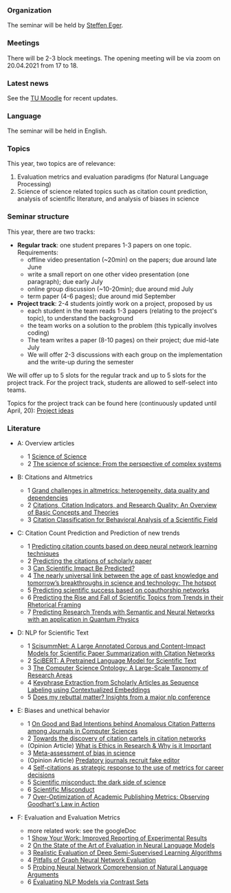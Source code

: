 ### Organization

The seminar will be held by [Steffen Eger](https://steffeneger.github.io/).

### Meetings
There will be 2-3 block meetings. The opening meeting will be via zoom on 20.04.2021 from 17 to 18.

### Latest news

See the [TU Moodle](https://moodle.informatik.tu-darmstadt.de/course/view.php?id=1043) for recent updates.

### Language
The seminar will be held in English.

### Topics

This year, two topics are of relevance:

   1. Evaluation metrics and evaluation paradigms (for Natural Language Processing)
   2. Science of science related topics such as citation count prediction, analysis of scientific literature, and analysis of biases in science

### Seminar structure

This year, there are two tracks:

  * **Regular track**: one student prepares 1-3 papers on one topic. Requirements:
       - offline video presentation (~20min) on the papers; due around late June
       - write a small report on one other video presentation (one paragraph); due early July
       - online group discussion (~10-20min); due around mid July
       - term paper (4-6 pages); due around mid September
  * **Project track**: 2-4 students jointly work on a project, proposed by us
       - each student in the team reads 1-3 papers (relating to the project's topic), to understand the background
       - the team works on a solution to the problem (this typically involves coding)
       - The team writes a paper (8-10 pages) on their project; due mid-late July
       - We will offer 2-3 discussions with each group on the implementation and the write-up during the semester

We will offer up to 5 slots for the regular track and up to 5 slots for the project track. For the project track, students are allowed to self-select into teams. 

Topics for the project track can be found here (continuously updated until April, 20): [Project ideas](https://docs.google.com/document/d/15EBPnYrz20CEF1a72MzvC0rvgmNLl8iBM5rOPiBQ_p4/edit?usp=sharing)


### Literature

* A: Overview articles
   - 1 [Science of Science](https://www.barabasilab.com/publications/science-of-science)
   - 2 [The science of science: From the perspective of complex systems](https://www.sciencedirect.com/science/article/pii/S0370157317303289) 
 
* B: Citations and Altmetrics 
   - 1 [Grand challenges in altmetrics: heterogeneity, data quality and dependencies
](https://link.springer.com/article/10.1007/s11192-016-1910-9)
   - 2 [Citations, Citation Indicators, and Research Quality: An Overview of Basic Concepts and Theories](https://journals.sagepub.com/doi/full/10.1177/2158244019829575)
   - 3 [Citation Classification for Behavioral Analysis of a Scientific Field](https://arxiv.org/abs/1609.00435)
 
* C: Citation Count Prediction and Prediction of new trends  
   - 1 [Predicting citation counts based on deep neural network learning techniques](https://arxiv.org/abs/1809.04365)
   - 2 [Predicting the citations of scholarly paper](https://www.sciencedirect.com/science/article/pii/S1751157718301767)
   - 3 [Can Scientific Impact Be Predicted?](https://arxiv.org/pdf/1606.05905.pdf)
   - 4 [The nearly universal link between the age of past knowledge and tomorrow’s breakthroughs in science and technology: The hotspot](https://advances.sciencemag.org/content/3/4/e1601315)
   - 5 [Predicting scientific success based on coauthorship networks](https://link.springer.com/article/10.1140/epjds/s13688-014-0009-x)
   - 6 [Predicting the Rise and Fall of Scientific Topics from Trends in their Rhetorical Framing](https://nlp.stanford.edu/pubs/prabhakaran2016rhetoricalroles.pdf)
   - 7 [Predicting Research Trends with Semantic and Neural Networks with an application in Quantum Physics](https://arxiv.org/abs/1906.06843)
   
* D: NLP for Scientific Text
   - 1 [ScisummNet: A Large Annotated Corpus and Content-Impact Models for Scientific Paper Summarization with Citation Networks](https://arxiv.org/abs/1909.01716)
   - 2 [SciBERT: A Pretrained Language Model for Scientific Text](https://arxiv.org/abs/1903.10676)
   - 3 [The Computer Science Ontology: A Large-Scale
Taxonomy of Research Areas](http://oro.open.ac.uk/55484/14/55484.pdf)
   - 4 [Keyphrase Extraction from Scholarly Articles as Sequence Labeling using Contextualized Embeddings](https://arxiv.org/pdf/1910.08840.pdf)
   - 5 [Does my rebuttal matter? Insights from a major nlp conference](https://www.aclweb.org/anthology/N19-1129.pdf)

* E: Biases and unethical behavior 
   - 1 [On Good and Bad Intentions behind Anomalous Citation Patterns among Journals in Computer Sciences](https://arxiv.org/abs/1807.10804)
   - 2 [Towards the discovery of citation cartels in citation networks](https://ui.adsabs.harvard.edu/abs/2016FrP.....4...49F/abstract)
   - (Opinion Article) [What is Ethics in Research & Why is it Important](https://www.veronaschools.org/cms/lib02/NJ01001379/Centricity/Domain/588/What%20is%20Ethics%20in%20Research%20Why%20is%20it%20Important.pdf)
   - 3 [Meta-assessment of bias in science](https://www.ncbi.nlm.nih.gov/pubmed/?term=Meta-assessment+of+bias+in+science)
   - (Opinion Article) [Predatory journals recruit fake editor](https://www.nature.com/articles/543481a)
   - 4 [Self-citations as strategic response to the use of metrics for career decisions](https://www.sciencedirect.com/science/article/abs/pii/S004873331730210X)
   - 5 [Scientific misconduct: the dark side of science](https://link.springer.com/article/10.1007/s12210-015-0415-4)
   - 6 [Scientific Misconduct](https://www.annualreviews.org/doi/abs/10.1146/annurev-psych-122414-033437)
   - 7 [Over-Optimization of Academic Publishing Metrics: Observing Goodhart's Law in Action](https://academic.oup.com/gigascience/article/8/6/giz053/5506490)

* F: Evaluation and Evaluation Metrics
   - more related work: see the googleDoc
   - 1 [Show Your Work: Improved Reporting of Experimental Results](https://arxiv.org/abs/1909.03004)
   - 2 [On the State of the Art of Evaluation in Neural Language Models](https://arxiv.org/abs/1707.05589)
   - 3 [Realistic Evaluation of Deep Semi-Supervised Learning Algorithms](https://papers.nips.cc/paper/7585-realistic-evaluation-of-deep-semi-supervised-learning-algorithms.pdf)
   - 4 [Pitfalls of Graph Neural Network Evaluation](https://arxiv.org/abs/1811.05868)
   - 5 [Probing Neural Network Comprehension of Natural Language Arguments](https://arxiv.org/abs/1907.07355)
   - 6 [Evaluating NLP Models via Contrast Sets](https://arxiv.org/abs/2004.02709)

